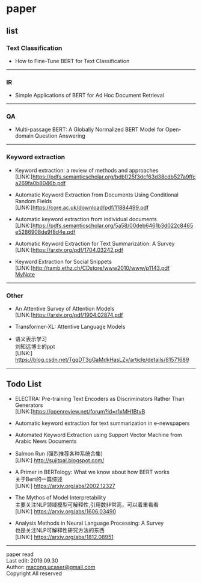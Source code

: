 # paper   


## list  

### Text Classification  
- How to Fine-Tune BERT for Text Classification   

----

### IR  
- Simple Applications of BERT for Ad Hoc Document Retrieval   

---

### QA  
- Multi-passage BERT: A Globally Normalized BERT Model for Open-domain Question Answering  

---

### Keyword extraction  
- Keyword extraction: a review of methods and approaches  
[LINK:]https://pdfs.semanticscholar.org/bdbf/25f3dcf63d38cdb527a9ffca269fa0b8046b.pdf  

- Automatic Keyword Extraction from Documents Using Conditional
Random Fields   
[LINK:]https://core.ac.uk/download/pdf/11884499.pdf  

- Automatic keyword extraction from individual documents  
[LINK:]https://pdfs.semanticscholar.org/5a58/00deb6461b3d022c8465e5286908de9f8d4e.pdf  

- Automatic Keyword Extraction for Text Summarization: A Survey  
[LINK:]https://arxiv.org/pdf/1704.03242.pdf  

- Keyword Extraction for Social Snippets  
[LINK:]http://ramb.ethz.ch/CDstore/www2010/www/p1143.pdf   
[MyNote](keyword_extraction/Keyword_Extraction_for_Social_Snippets.md)  



--- 

### Other  
- An Attentive Survey of Attention Models   
[LINK:]https://arxiv.org/pdf/1904.02874.pdf  

- Transformer-XL: Attentive Language Models  

- 语义表示学习  
刘知远博士的ppt  
[LINK:] https://blog.csdn.net/TgqDT3gGaMdkHasLZv/article/details/81571689


-------

## Todo List
- ELECTRA: Pre-training Text Encoders as Discriminators Rather Than Generators   
[LINK:]https://openreview.net/forum?id=r1xMH1BtvB  

- Automatic keyword extraction for text summarization in e-newspapers  

- Automated Keyword Extraction using Support Vector Machine from Arabic News Documents  

- Salmon Run (强烈推荐各种系统合集)  
[LINK:] http://sujitpal.blogspot.com/  


- A Primer in BERTology: What we know about how BERT works  
关于Bert的一篇综述  
[LINK:] https://arxiv.org/abs/2002.12327  

- The Mythos of Model Interpretability  
主要关注NLP领域模型可解释性,引用数非常高，可以着重看看     
[LINK:] https://arxiv.org/abs/1606.03490  

- Analysis Methods in Neural Language Processing: A Survey  
也是关注NLP可解释性研究方法的东西  
[LINK:] https://arxiv.org/abs/1812.08951   


-------
paper read   
Last edit: 2019.09.30    
Author: macong.ucaser@gmail.com   
Copyright All reserved    